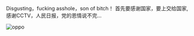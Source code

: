 Disgusting，fucking asshole，son of bitch！ 首先要感谢国家，要上交给国家,感谢CCTV，人民日报，党的恩情说不完...<br>


![oppo](https://imgur.com/qwwvH0C.gif)
